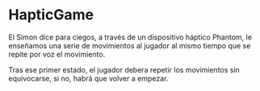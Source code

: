 # HapticGame

El Simon dice para ciegos, a través de un dispositivo háptico Phantom, le enseñamos una serie de movimientos al jugador al mismo tiempo que se repite por voz el movimiento.

Tras ese primer estado, el jugador debera repetir los movimientos sin equivocarse, si no, habrá que volver a empezar.
